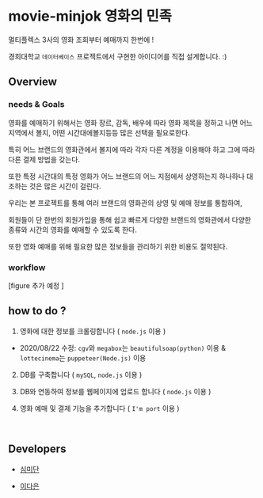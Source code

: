 

# movie-minjok 영화의 민족


멀티플렉스 3사의 영화 조회부터 예매까지 한번에 !

경희대학교 `데이터베이스`  프로젝트에서 구현한 아이디어를 직접 설계합니다. :)

## Overview


### needs & Goals

영화를 예매하기 위해서는 영화 장르, 감독, 배우에 따라 영화 제목을 정하고 나면 어느 지역에서 볼지, 어떤 시간대에볼지등등 많은 선택을 필요로한다.

특히 어느 브랜드의 영화관에서 볼지에 따라 각자 다른 계정을 이용해야 하고 그에 따라 다른 결제 방법을 갖는다.

또한 특정 시간대의 특정 영화가 어느 브랜드의 어느 지점에서 상영하는지 하나하나 대조하는 것은 많은 시간이 걸린다.

우리는 본 프로젝트를 통해 여러 브랜드의 영화관의 상영 및 예매 정보를 통합하여,

회원들이 단 한번의 회원가입을 통해 쉽고 빠르게 다양한 브랜드의 영화관에서 다양한 종류와 시간의 영화를 예매할 수 있도록 한다.

또한 영화 예매를 위해 필요한 많은 정보들을 관리하기 위한 비용도 절약된다.


### workflow

[figure 추가 예정 ]


## how to do ?

1. 영화에 대한 정보를 크롤링합니다 ( `node.js` 이용 )

- 2020/08/22 수정: `cgv`와 `megabox`는 `beautifulsoap(python)` 이용 & `lottecinema`는 `puppeteer(Node.js)` 이용

2. DB를 구축합니다 ( `mySQL`, `node.js` 이용 )

3. DB와 연동하여 정보를 웹페이지에 업로드 합니다 ( `node.js` 이용 )

4. 영화 예매 및 결제 기능을 추가합니다 ( `I'm port` 이용 )



<br>

## Developers

- [심미단](https://github.com/midannii)

- [이다은](https://github.com/daeun197)

<br>

